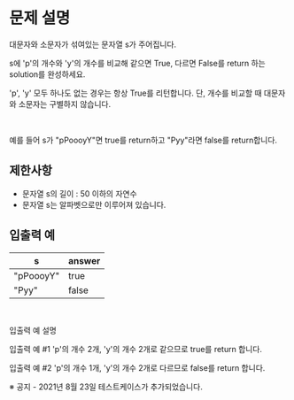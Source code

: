 <h1>문제 설명</h1>

대문자와 소문자가 섞여있는 문자열 s가 주어집니다. 

s에 'p'의 개수와 'y'의 개수를 비교해 같으면 True, 다르면 False를 return 하는 solution를 완성하세요. 

'p', 'y' 모두 하나도 없는 경우는 항상 True를 리턴합니다. 단, 개수를 비교할 때 대문자와 소문자는 구별하지 않습니다.

</br>

예를 들어 s가 "pPoooyY"면 true를 return하고 "Pyy"라면 false를 return합니다.

<h2>제한사항</h2>

- 문자열 s의 길이 : 50 이하의 자연수
- 문자열 s는 알파벳으로만 이루어져 있습니다.

<h2>입출력 예</h2>

|s|answer|
|--------|--------|
|"pPoooyY"|true|
|"Pyy"|false|

</br>

입출력 예 설명

입출력 예 #1
'p'의 개수 2개, 'y'의 개수 2개로 같으므로 true를 return 합니다.

입출력 예 #2
'p'의 개수 1개, 'y'의 개수 2개로 다르므로 false를 return 합니다.

※ 공지 - 2021년 8월 23일 테스트케이스가 추가되었습니다.
